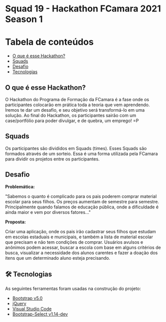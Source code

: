 # Squad 19 - Hackathon FCamara 2021 Season 1

Tabela de conteúdos
=================
<!--ts-->
   * [O que é esse Hackathon?](#o-que-e-esse-hackathon)
   * [Squads](#squads)
   * [Desafio](#desafio)
   * [Tecnologias](#tecnologias)
<!--te-->

## O que é esse Hackathon?

O Hackathon do Programa de Formação da FCamara é a fase onde os participantes colocarão em prática toda a teoria que vem aprendendo. Iremos te dar um desafio, e seu objetivo será transformá-lo em uma solução. Ao final do Hackathon, os participantes sairão com um case/portfólio para poder divulgar, e de quebra, um emprego! =P

## Squads

Os participantes são divididos em Squads (times). Esses Squads são formados através de um sorteio. Essa é uma forma utilizada pela FCamara para dividir os projetos entre os participantes.

## Desafio

**Problemática:**

"Sabemos o quanto é complicado para os pais poderem comprar material escolar para seus filhos. Os preços aumentam de semestre para semestre. Principalmente quando falamos de educação pública, onde a dificuldade é ainda maior e vem por diversos fatores..."

**Proposta:**

Criar uma aplicação, onde os pais irão cadastrar seus filhos que estudam em escolas estaduais e municipais, e também a lista de material escolar que precisam e não tem condições de comprar. Usuários avulsos e anônimos podem acessar, buscar a escola com base em alguns critérios de busca, visualizar a necessidade dos alunos carentes e fazer a doação dos itens que um determinado aluno esteja precisando.

## 🛠 Tecnologias

As seguintes ferramentas foram usadas na construção do projeto:

- [Bootstrap v5.0](https://getbootstrap.com/)
- [jQuery](https://jquery.com/)
- [Visual Studio Code](https://code.visualstudio.com/)
- [Bootstrap-Select v1.14-dev](https://github.com/snapappointments/bootstrap-select)
